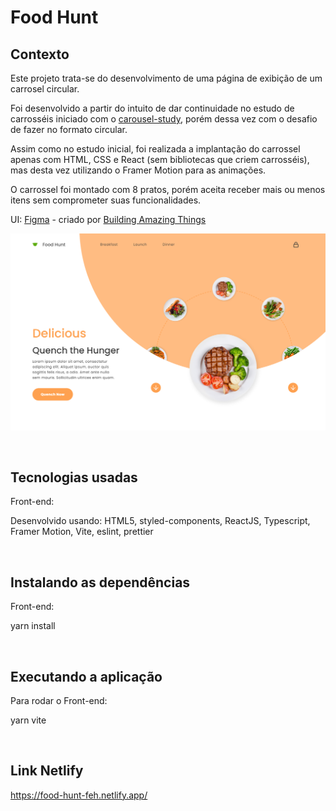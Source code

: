 # Food Hunt

## Contexto

Este projeto trata-se do desenvolvimento de uma página de exibição de um carrosel circular.

Foi desenvolvido a partir do intuito de dar continuidade no estudo de carrosséis iniciado com o [carousel-study](https://github.com/FehSouza/carousel-study), porém dessa vez com o desafio de fazer no formato circular.

Assim como no estudo inicial, foi realizada a implantação do carrossel apenas com HTML, CSS e React (sem bibliotecas que criem carrosséis), mas desta vez utilizando o Framer Motion para as animações.

O carrossel foi montado com 8 pratos, porém aceita receber mais ou menos itens sem comprometer suas funcionalidades.

UI: [Figma](https://www.figma.com/file/c20w32PL8BAczJVXo7BA8X/Food-web-app-design?node-id=0%3A1) - criado por [Building Amazing Things](https://www.youtube.com/watch?v=CBf0BOaIBVw&ab_channel=BuildingAmazingThings)

<img src="./src/assets/images/projeto.png">

&nbsp;

## Tecnologias usadas

Front-end:

Desenvolvido usando: HTML5, styled-components, ReactJS, Typescript, Framer Motion, Vite, eslint, prettier

&nbsp;

## Instalando as dependências

Front-end:

yarn install

&nbsp;

## Executando a aplicação

Para rodar o Front-end:

yarn vite

&nbsp;

## Link Netlify

https://food-hunt-feh.netlify.app/
